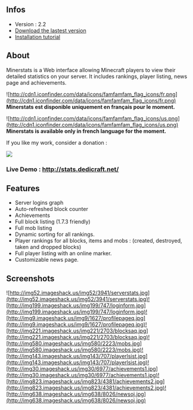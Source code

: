 ## Infos ##

  * Version : 2.2
  * [Download the lastest version](http://code.google.com/p/minerstats/downloads/list)
  * [Installation tutorial](http://code.google.com/p/minerstats/wiki/Installation)

## About ##

Minerstats is a Web interface allowing Minecraft players to view their detailed statistics on your server. It includes rankings, player listing, news page and achievements.

![http://cdn1.iconfinder.com/data/icons/famfamfam_flag_icons/fr.png](http://cdn1.iconfinder.com/data/icons/famfamfam_flag_icons/fr.png) **Minerstats est disponible uniquement en français pour le moment.**

![http://cdn1.iconfinder.com/data/icons/famfamfam_flag_icons/us.png](http://cdn1.iconfinder.com/data/icons/famfamfam_flag_icons/us.png) **Minerstats is available only in french language for the moment.**

If you like my work, consider a donation :

[![](http://img708.imageshack.us/img708/6616/donateviapaypal.gif)](https://www.paypal.com/cgi-bin/webscr?cmd=_s-xclick&hosted_button_id=97QNPFWA52W2A)

### Live Demo : http://stats.dedicraft.net/ ###


## Features ##

  * Server logins graph
  * Auto-refreshed block counter
  * Achievements
  * Full block listing (1.7.3 friendly)
  * Full mob listing
  * Dynamic sorting for all rankings.
  * Player rankings for all blocks, items and mobs : (created, destroyed, taken and dropped blocks)
  * Full player listing with an online marker.
  * Customizable news page.

## Screenshots ##

![http://img52.imageshack.us/img52/3941/serverstats.jpg](http://img52.imageshack.us/img52/3941/serverstats.jpg)![http://img199.imageshack.us/img199/747/loginform.jpg](http://img199.imageshack.us/img199/747/loginform.jpg)![http://img9.imageshack.us/img9/1627/profilepageq.jpg](http://img9.imageshack.us/img9/1627/profilepageq.jpg)![http://img221.imageshack.us/img221/2703/blocksaq.jpg](http://img221.imageshack.us/img221/2703/blocksaq.jpg)![http://img580.imageshack.us/img580/2223/mobs.jpg](http://img580.imageshack.us/img580/2223/mobs.jpg)![http://img143.imageshack.us/img143/707/playerlsist.jpg](http://img143.imageshack.us/img143/707/playerlsist.jpg)![http://img30.imageshack.us/img30/6977/achievements1.jpg](http://img30.imageshack.us/img30/6977/achievements1.jpg)![http://img823.imageshack.us/img823/4381/achievements2.jpg](http://img823.imageshack.us/img823/4381/achievements2.jpg)![http://img638.imageshack.us/img638/8026/newsoj.jpg](http://img638.imageshack.us/img638/8026/newsoj.jpg)